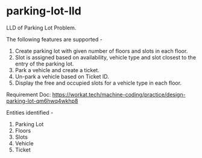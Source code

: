 # parking-lot-lld

LLD of Parking Lot Problem.

The following features are supported - 
1. Create parking lot with given number of floors and slots in each floor.
2. Slot is assigned based on availability, vehicle type and slot closest to the entry of the parking lot.
3. Park a vehicle and create a ticket.
4. Un-park a vehicle based on Ticket ID.
5. Display the free and occupied slots for a vehicle type in each floor.

Requirement Doc: https://workat.tech/machine-coding/practice/design-parking-lot-qm6hwq4wkhp8

Entities identified - 
1. Parking Lot
2. Floors
3. Slots
4. Vehicle
5. Ticket

